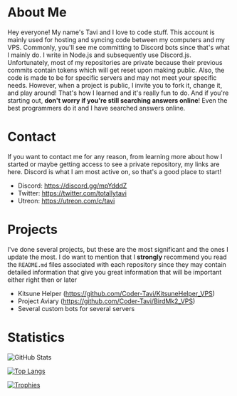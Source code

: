 # About Me #
Hey everyone! My name's Tavi and I love to code stuff. This account is mainly used for hosting and syncing code between my computers and my VPS. Commonly, you'll see me committing to Discord bots since that's what I mainly do. I write in Node.js and subsequently use Discord.js. Unfortunately, most of my repositories are private because their previous commits contain tokens which will get reset upon making public. Also, the code is made to be for specific servers and may not meet your specific needs. However, when a project is public, I invite you to fork it, change it, and play around! That's how I learned and it's really fun to do. And if you're starting out, **don't worry if you're still searching answers online**! Even the best programmers do it and I have searched answers online.

# Contact #
If you want to contact me for any reason, from learning more about how I started or maybe getting access to see a private repository, my links are here. Discord is what I am most active on, so that's a good place to start!
- Discord: https://discord.gg/mpYdddZ
- Twitter: https://twitter.com/totallytavi
- Utreon: https://utreon.com/c/tavi

# Projects #
I've done several projects, but these are the most significant and the ones I update the most. I do want to mention that I **strongly** recommend you read the `README.md` files associated with each repository since they may contain detailed information that give you great information that will be important either right then or later
- Kitsune Helper (https://github.com/Coder-Tavi/KitsuneHelper_VPS)
- Project Aviary (https://github.com/Coder-Tavi/BirdMk2_VPS)
- Several custom bots for several servers

# Statistics #
![GitHub Stats](https://github-readme-stats.vercel.app/api?username=totallytavi&count_private=true&theme=monokai&show_icons=true)

[![Top Langs](https://github-readme-stats.vercel.app/api/top-langs/?username=totallytavi&theme=monokai&layout=compact)](https://github.com/anuraghazra/github-readme-stats)

[![Trophies](https://github-profile-trophy.vercel.app/?username=totallytavi&column=4&theme=dark_lover)](https://github.com/ryo-ma/github-profile-trophy)
